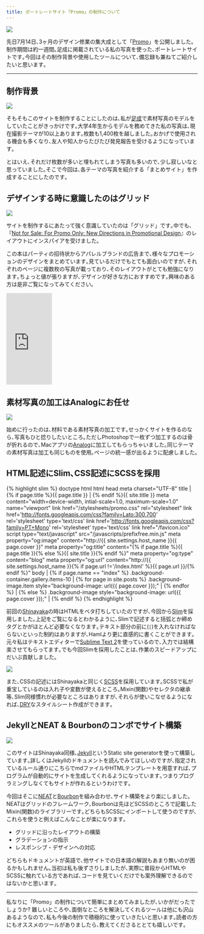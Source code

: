 ```yaml
---
title: ポートレートサイト「Promo」の制作について
---
```


![](https://dl.dropboxusercontent.com/u/31114442/images.ellekasai.com/promo1.jpg)

先日7月14日､3ヶ月のデザイン修業の集大成として「[Promo](http://promo.ellekasai.com/)」を公開しました｡制作期間は約一週間｡足成に掲載されている私の写真を使った､ポートレートサイトです｡今回はその制作背景や使用したツールについて､備忘録も兼ねてご紹介したいと思います｡

---

## 制作背景

![](https://dl.dropboxusercontent.com/u/31114442/images.ellekasai.com/promo2.png)

そもそもこのサイトを制作することにしたのは､私が[足成](http://www.ashinari.com/category.php?blogid=2&category=390&page=1)で素材写真のモデルをしていたことがきっかけです｡大学4年生からモデルを務めてきた私の写真は､現在撮影テーマが10以上あります｡枚数も1,400枚を越しました｡おかげで使用される機会も多くなり､友人や知人からたびたび発見報告を受けるようになっています｡

とはいえ､それだけ枚数が多いと埋もれてしまう写真も多いので､少し寂しいなと思っていました｡そこで今回は､各テーマの写真を紹介する「まとめサイト」を作成することにしたのです｡

## デザインする時に意識したのはグリッド

![](https://dl.dropboxusercontent.com/u/31114442/images.ellekasai.com/promo7.jpg)

サイトを制作するにあたって強く意識していたのは「グリッド」です｡中でも､『[Not for Sale: For Promo Only: New Directions in Promotional Design](http://rcm-fe.amazon-adsystem.com/e/cm?t=ekasai77-22&o=9&p=8&l=as1&asins=9881732824&ref=qf_sp_asin_til&fc1=000000&IS2=1&lt1=_blank&m=amazon&lc1=0000FF&bc1=000000&bg1=FFFFFF&f=ifr)』のレイアウトにインスパイアを受けました｡

この本はパーティの招待状からアパレルブランドの広告まで､様々なプロモーションのデザインをまとめています｡見ているだけでもとても面白いのですが､それぞれのページに複数枚の写真が載っており､そのレイアウトがとても勉強になります｡ちょっと値が張りますが､デザインが好きな方におすすめです｡興味のある方は是非ご覧になってみてください｡

<iframe src="http://rcm-fe.amazon-adsystem.com/e/cm?t=ekasai77-22&o=9&p=8&l=as1&asins=9881732824&ref=qf_sp_asin_til&fc1=000000&IS2=1&lt1=_blank&m=amazon&lc1=0000FF&bc1=000000&bg1=FFFFFF&f=ifr" style="width:120px;height:240px;" scrolling="no" marginwidth="0" marginheight="0" frameborder="0"></iframe>

## 素材写真の加工はAnalogにお任せ

![](https://dl.dropboxusercontent.com/u/31114442/images.ellekasai.com/promo4.png)

始めに行ったのは､材料である素材写真の加工です｡せっかくサイトを作るのなら､写真もひと捻りしたいところ｡ただしPhotoshopで一枚ずつ加工するのは骨が折れるので､Macアプリの[Analog](https://itunes.apple.com/jp/app/analog/id418343177?mt=12)に加工してもらっちゃいました｡同じテーマの素材写真は加工も同じものを使用｡ページの統一感が出るように配慮しました｡

## HTML記述にSlim､CSS記述にSCSSを採用

{% highlight slim %}
doctype html
html
  head
    meta charset="UTF-8"
    title
      | {% if page.title %}{{ page.title }} | {% endif %}{{ site.title }}
    meta content="width=device-width, intial-scale=1.0, maximum-scale=1.0" name="viewport"
    link href="/stylesheets/promo.css" rel="stylesheet"
    link href='http://fonts.googleapis.com/css?family=Lato:300,700' rel='stylesheet' type='text/css'
    link href='http://fonts.googleapis.com/css?family=PT+Mono' rel='stylesheet' type='text/css'
    link href="/favicon.ico"
    script type="text/javascript" src="/javascripts/prefixfree.min.js"
    meta property="og:image" content="http://{{ site.settings.host_name }}{{ page.cover }}"
    meta property="og:title" content="{% if page.title %}{{ page.title }}{% else %}{{ site.title }}{% endif %}"
    meta property="og:type" content="blog"
    meta property="og:url" content="http://{{ site.settings.host_name }}{% if page.url !='/index.html' %}{{ page.url }}/{% endif %}"
  body
    | {% if page.name == "index" %}
    .background-container.gallery.items-10
      | {% for page in site.posts %}
      .background-image.item style="background-image: url({{ page.cover }});"
      | {% endfor %}
    | {% else %}
    .background-image style="background-image: url({{ page.cover }});"
    | {% endif %}
{% endhighlight %}

前回の[Shinayaka](https://github.com/ellekasai/shinayaka)の時はHTMLをベタ打ちしていたのですが､今回から[Slim](http://slim-lang.com/)を採用しました｡上記をご覧になるとわかるように､Slimで記述すると括弧とか締めタグとかがほとんど必要なくなります｡テキスト部分の前に(`|`)を入れなければならないといった制約はありますが､Hamlより更に直感的に書くことができます｡元々私はテキストエディターで[Sublime Text 2](http://www.sublimetext.com/)を使っているので､入力では結構楽させてもらってます｡でも今回Slimを採用したことは､作業のスピードアップにだいぶ貢献しました｡

![](https://dl.dropboxusercontent.com/u/31114442/images.ellekasai.com/promo5.png)

また､CSSの記述にはShinayakaと同じく[SCSS](http://sass-lang.com/)を採用しています｡SCSSで私が重宝しているのは入れ子や変数が使えるところ｡Mixin(関数)やセレクタの継承等､Slim同様慣れが必要なところはありますが､それらが使いこなせるようになれば､[DRY](http://ja.wikipedia.org/wiki/Don't_repeat_yourself)なスタイルシート作成ができます｡

## JekyllとNEAT & Bourbonのコンボでサイト構築

![](https://dl.dropboxusercontent.com/u/31114442/images.ellekasai.com/promo6.png)

このサイトはShinayaka同様､[Jekyll](http://jekyllrb.com/)というStatic site generatorを使って構築しています｡詳しくはJekyllのドキュメントを読んでみてほしいのですが､指定されているルール通りにこちらでmdファイルやHTMLテンプレートを用意すれば､プログラムが自動的にサイトを生成してくれるようになっています｡つまりプログラミングしなくてもサイトが作れるというわけです｡

今回はそこに[NEAT](http://neat.bourbon.io/)と[Bourbon](http://bourbon.io/)を組み合わせ､サイト構築をより楽にしました｡NEATはグリッドのフレームワーク､Bourbonは先ほどSCSSのところで記載したMixin(関数)のライブラリーです｡どちらもSCSSにインポートして使うのですが､これらを使うと例えばこんなことが楽になります｡

* グリッドに沿ったレイアウトの構築
* グラデーションの指示
* レスポンシブ・デザインへの対応

どちらもドキュメントが英語で､他サイトでの日本語の解説もあまり無いのが困るかもしれません｡当初は私も後ずさりしましたが､実際に普段からHTMLやSCSSに触れている方であれば､コードを見ていくだけでも案外理解できるのではないかと思います｡

---

私なりに「Promo」の制作について簡単にまとめてみましたが､いかがだったでしょうか? 難しいところや､面倒なところを解決してくれるツールは他にも沢山あるようなので､私も今後の制作で積極的に使っていきたいと思います｡読者の方にもオススメのツールがありましたら､教えてくださるととても嬉しいです｡
